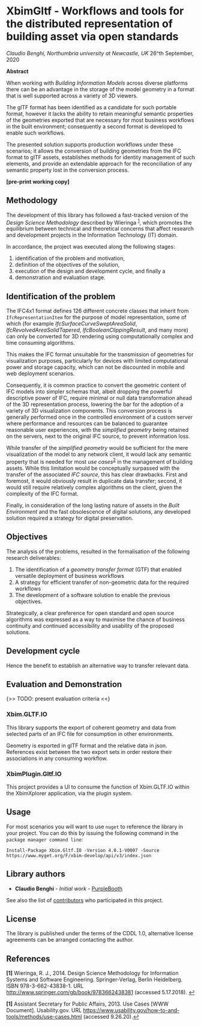 # XbimGltf - Workflows and tools for the distributed representation of building asset via open standards

_Claudio Benghi, Northumbria university at Newcastle, UK_
26^th September, 2020

__Abstract__

When working with _Building Information Models_ across diverse platforms there can be an advantage in
the storage of the model geometry in a format that is well supported across a variety of 3D viewers.

The glTF format has been identified as a candidate for such portable format, however it lacks the ability to retain
meaningful semantic properties of the geometries exported that are necessary for most business workflows in the
built environment; consequently a second format is developed to enable such workflows.

The presented solution supports production workflows under these scenarios; it allows the conversion of building geometries from the IFC format to glTF assets, establishes methods for identity management of such elements, and provide an extendable approach for the reconciliation of any semantic property lost in the conversion process.

__[pre-print working copy]__

## Methodology

The development of this library has followed a fast-tracked version of the _Design Science Methodology_ described by Wieringa <sup id="a1">[1](#f1)</sup>, which promotes the equilibrium between technical and theoretical concerns
that affect research and development projects in the Information Technology (IT) domain.

In accordance, the project was executed along the following stages:
1. identification of the problem and motivation,
2. definition of the objectives of the solution,
3. execution of the design and development cycle, and finally a
4. demonstration and evaluation stage.

## Identification of the problem

The IFC4x1 format defines 126 different concrete classes that inherit from ```IfcRepresentationItem``` for the purpose of model representation, some of which (for example _IfcSurfaceCurveSweptAreaSolid_, _IfcRevolvedAreaSolidTapered_, _IfcBooleanClippingResult_, and many more) can only be converted for 3D rendering using computationally complex and time consuming algorithms.

This makes the IFC format unsuitable for the transmission of geometries for visualization purposes, particularly for  devices with limited computational power and storage capacity, which can not be discounted in mobile and web deployment scenarios.

Consequently, it is common practice to convert the geometric content of IFC models into simpler schemas that, albeit dropping the powerful descriptive power of IFC, require minimal or null data transformation ahead of the 3D representation process, lowering the bar for the adoption of a variety of 3D visualization components.
This conversion process is generally performed once in the controlled environment of a custom server where performance and resources can be balanced to guarantee reasonable user experiences, with the _simplified geometry_  being retained on the servers, next to the original IFC source, to prevent information loss.

While transfer of the _simplified geometry_ would be sufficient for the mere visualization of the model to any network client, it would lack any semantic property that is needed for most _use cases_<sup id="a2">[2](#f2)</sup> in the management of building assets.
While this limitation would be conceptually surpassed with the transfer of the associated _IFC source_, this has clear drawbacks. First and foremost, it would obviously result in duplicate data transfer; second, it would still require relatively complex algorithms on the client, given the complexity of the IFC format.

Finally, in consideration of the long lasting nature of assets in the _Built Environment_ and the fast obsolescence of digital solutions, any developed solution required a strategy for digital preservation.

## Objectives

The analysis of the problems, resulted in the formalisation of the following research deliverables:

1. The identification of a _geometry transfer format_ (GTF) that enabled versatile deployment of business workflows
2. A strategy for efficient transfer of non-geometric data for the required workflows
3. The development of a software solution to enable the previous objectives.

Strategically, a clear preference for open standard and open source algorithms was expressed as a way to maximise the chance of business continuity and continued accessibility and usability of the proposed solutions.

## Development cycle

Hence the benefit to establish an alternative way to transfer relevant data.

## Evaluation and Demonstration

{>> TODO: present evaluation criteria <<}

### Xbim.GLTF.IO

This library supports the export of coherent geometry and data from selected parts of an IFC file for consumption in other environments.

Geometry is exported in glTF format and the relative data in json. References exist between the two export sets in order restore their associations in any consuming workflow.

### XbimPlugin.Gltf.IO

This project provides a UI to consume the function of Xbim.GLTF.IO within the XbimXplorer application, via the plugin system.

## Usage

For most scenarios you will want to use ```nuget``` to reference the library in your project. You can do this by issuing the following command in the ```package manager command line```:

```
Install-Package Xbim.Gltf.IO -Version 4.0.1-V0007 -Source https://www.myget.org/F/xbim-develop/api/v3/index.json
```

## Library authors

* **Claudio Benghi** - *Initial work* - [PurpleBooth](https://github.com/CBenghi)

See also the list of [contributors](https://github.com/xBimTeam/XbimGltf/graphs/contributors) who participated in this project.

## License

The library is published under the terms of the CDDL 1.0, alternative license agreements can be arranged contacting the author.

## References

<b id="f1">[1]</b> Wieringa, R. J., 2014. Design Science Methodology for Information Systems and Software Engineering. Springer-Verlag, Berlin Heidelberg. ISBN 978-3-662-43838-1. URL http://www.springer.com/gb/book/9783662438381 (accessed 5.17.2018). [↩](#a1)

<b id="f1">[1]</b> Assistant Secretary for Public Affairs, 2013. Use Cases [WWW Document]. Usability.gov. URL https://www.usability.gov/how-to-and-tools/methods/use-cases.html (accessed 9.26.20).[↩](#a2)
